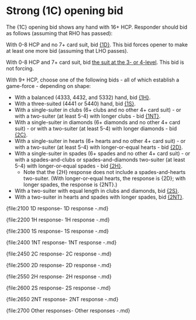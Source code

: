 # <a name="Strong_(1C)_opening_bid"> Strong (1C) opening bid

The {1C} opening bid shows any hand with 16+ HCP. Responder should bid as follows (assuming that RHO has passed):

With 0-8 HCP and no 7+ card suit, bid [{1D}](#-1d-response-to-1c-opening). This bid forces opener to make at least one more bid (assuming that LHO passes).

With 0-8 HCP and 7+ card suit, bid [the suit at the 3- or 4-level](#-other-responses-to-1c-opening). This bid is not forcing.

With 9+ HCP, choose one of the following bids - all of which establish a game-force - depending on shape:

- With a balanced (4333, 4432, and 5332) hand, bid [{1H}](#-1h-response-to-1c-opening).
- With a three-suited (4441 or 5440) hand, bid [{1S}](#-1s-response-to-1c-opening).
- With a single-suiter in clubs (6+ clubs and no other 4+ card suit) - or with a two-suiter (at least 5-4) with longer clubs - bid [{1NT}](#-1nt-response-to-1c-opening).
- With a single-suiter in diamonds (6+ diamonds and no other 4+ card suit) - or with a two-suiter (at least 5-4) with longer diamonds - bid [{2C}](#-2c-response-to-1c-opening).
- With a single-suiter in hearts (6+ hearts and no other 4+ card suit) - or with a two-suiter (at least 5-4) with longer-or-equal hearts - bid [{2D}](#-2d-response-to-1c-opening).
- With a single-suiter in spades (6+ spades and no other 4+ card suit) - or with a spades-and-clubs or spades-and-diamonds two-suiter (at least 5-4) with longer-or-equal spades - bid [{2H}](#-2h-response-to-1c-opening).
  - Note that the {2H} response does not include a spades-and-hearts two-suiter. (With longer-or-equal hearts, the response is {2D}; with longer spades, the response is {2NT}.)
- With a two-suiter with equal length in clubs and diamonds, bid [{2S}](#-2s-response-to-1c-opening).
- With a two-suiter in hearts and spades with longer spades, bid [{2NT}](#-2nt-response-to-1c-opening).

{file:2100 1D response\- 1D response -.md}

{file:2200 1H response\- 1H response -.md}

{file:2300 1S response\- 1S response -.md}

{file:2400 1NT response\- 1NT response -.md}

{file:2450 2C response\- 2C response -.md}

{file:2500 2D response\- 2D response -.md}

{file:2550 2H response\- 2H response -.md}

{file:2600 2S response\- 2S response -.md}

{file:2650 2NT response\- 2NT response -.md}

{file:2700 Other responses\- Other responses -.md}
